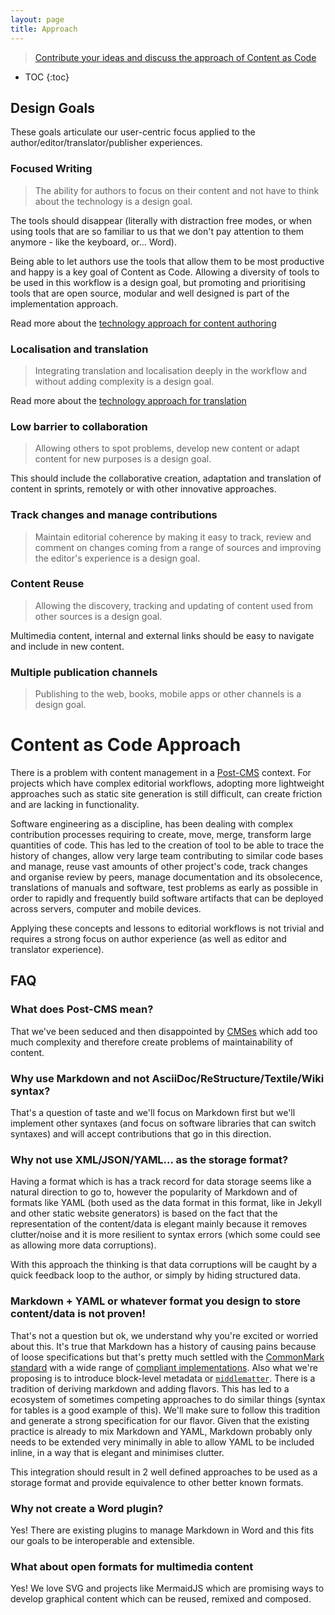 ```yaml
---
layout: page
title: Approach
---
```


> [Contribute your ideas and discuss the approach of Content as Code](https://github.com/iilab/contentascode/issues/1)

* TOC
{:toc}


## Design Goals

These goals articulate our user-centric focus applied to the author/editor/translator/publisher experiences.

### Focused Writing

> The ability for authors to focus on their content and not have to think about the technology is a design goal.

The tools should disappear (literally with distraction free modes, or when using tools that are so familiar to us that we don't pay attention to them anymore - like the keyboard, or... Word).

Being able to let authors use the tools that allow them to be most productive and happy is a key goal of Content as Code. Allowing a diversity of tools to be used in this workflow is a design goal, but promoting and prioritising tools that are open source, modular and well designed is part of the implementation approach.

Read more about the [technology approach for content authoring](../technology/authoring)

### Localisation and translation

> Integrating translation and localisation deeply in the workflow and without adding complexity is a design goal.

Read more about the [technology approach for translation](../technology/translation)

### Low barrier to collaboration

> Allowing others to spot problems, develop new content or adapt content for new purposes is a design goal.

This should include the collaborative creation, adaptation and translation of content in sprints, remotely or with other innovative approaches.

### Track changes and manage contributions

> Maintain editorial coherence by making it easy to track, review and comment on changes coming from a range of sources and improving the editor's experience is a design goal.

### Content Reuse

> Allowing the discovery, tracking and updating of content used from other sources is a design goal.

Multimedia content, internal and external links should be easy to navigate and include in new content.

### Multiple publication channels

> Publishing to the web, books, mobile apps or other channels is a design goal.

# Content as Code Approach

There is a problem with content management in a [Post-CMS](#what-does-post-cms-means) context. For projects which have complex editorial workflows, adopting more lightweight approaches such as static site generation is still difficult, can create friction and are lacking in functionality.

Software engineering as a discipline, has been dealing with complex contribution processes requiring to create, move, merge, transform large quantities of code. This has led to the creation of tool to be able to trace the history of changes, allow very large team contributing to similar code bases and manage, reuse vast amounts of other project's code, track changes and organise review by peers, manage documentation and its obsolecence, translations of manuals and software, test problems as early as possible in order to rapidly and frequently build software artifacts that can be deployed across servers, computer and mobile devices.

Applying these concepts and lessons to editorial workflows is not trivial and requires a strong focus on author experience (as well as editor and translator experience).

## FAQ

### What does Post-CMS mean?

That we've been seduced and then disappointed by [CMSes](https://en.wikipedia.org/wiki/Content_management_system "Content Management Systems") which add too much complexity and therefore create problems of maintainability of content.

### Why use Markdown and not AsciiDoc/ReStructure/Textile/Wiki syntax?

That's a question of taste and we'll focus on Markdown first but we'll implement other syntaxes (and focus on software libraries that can switch syntaxes) and will accept contributions that go in this direction.

### Why not use XML/JSON/YAML... as the storage format?

Having a format which is has a track record for data storage seems like a natural direction to go to, however the popularity of Markdown and of formats like YAML (both used as the data format in this format, like in Jekyll and other static website generators) is based on the fact that the representation of the content/data is elegant mainly because it removes clutter/noise and it is more resilient to syntax errors (which some could see as allowing more data corruptions).

With this approach the thinking is that data corruptions will be caught by a quick feedback loop to the author, or simply by hiding structured data.

### Markdown + YAML or whatever format you design to store content/data is not proven!

That's not a question but ok, we understand why you're excited or worried about this. It's true that Markdown has a history of causing pains because of loose specifications but that's pretty much settled with the [CommonMark standard](http://commonmark.org/) with a wide range of [compliant implementations](https://github.com/jgm/CommonMark/wiki/List-of-CommonMark-Implementations). Also what we're proposing is to introduce block-level metadata or [```middlematter```](https://github.com/iilab/contentascode/issues/12). There is a tradition of deriving markdown and adding flavors. This has led to a ecosystem of sometimes competing approaches to do similar things (syntax for tables is a good example of this). We'll make sure to follow this tradition and generate a strong specification for our flavor. Given that the existing practice is already to mix Markdown and YAML, Markdown probably only needs to be extended very minimally in able to allow YAML to be included inline, in a way that is elegant and minimises clutter.

This integration should result in 2 well defined approaches to be used as a storage format and provide equivalence to other better known formats.

### Why not create a Word plugin?

Yes! There are existing plugins to manage Markdown in Word and this fits our goals to be interoperable and extensible.

### What about open formats for multimedia content

Yes! We love SVG and projects like MermaidJS which are promising ways to develop graphical content which can be reused, remixed and composed.
